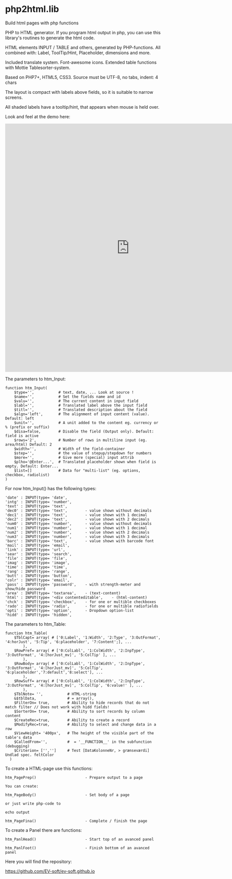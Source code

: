# php2html.lib
Build html pages with php functions

PHP to HTML generator.
If you program html output in php, you can use this library's routines to generate the html code.
    
HTML elements INPUT / TABLE and others, generated by PHP-functions.
All combined with: Label, ToolTip/Hint, Placeholder, dimensions and more.

Included translate system. Font-awesome icons.
Extended table functions with Mottie Tablesorter-system.
    
Based on PHP7+, HTML5, CSS3.
Source must be UTF-8, no tabs, indent: 4 chars

The layout is compact with labels above fields, so it is suitable to narrow screens.

All shaded labels have a tooltip/hint, that appears when mouse is held over.

Look and feel at the demo here:

<iframe width="800px" height="800px" seamless frameborder="0" src="https://1331.dscloud.me/saldi-e/Proj1/Demo.page.php" > </iframe> 



The parameters to htm_Input:

    function htm_Input(
        $type='',           # text, date, ... Look at source !
        $name='',           # Set the fields name and id
        $valu='',           # The current content in input field
        $labl='',           # Translated label above the input field
        $titl='',           # Translated description about the field
        $algn='left',       # The alignment of input content (value). Default: left
        $unit='',           # A unit added to the content eg. currency or % (prefix or suffix)
        $disa=false,        # Disable the field (Output only). Default: field is active
        $rows='2',          # Number of rows in multiline input (eg. area/html) Default: 2
        $width='',          # Width of the field-container
        $step='',           # the value of stepup/stepdown for numbers
        $more='',           # Give more (special) input attrib
        $plho='@Enter...',  # Translated placeholder shown when field is empty. Default: Enter...
        $list=[]            # Data for "multi-list" (eg. options, checkbox, radiolist)
    )

For now htm_Input() has the following types:

    'date' : INPUT(type= 'date',
    'intg' : INPUT(type= 'number',
    'text' : INPUT(type= 'text',
    'dec0' : INPUT(type= 'text',        - value shown without decimals
    'dec1' : INPUT(type= 'text',        - value shown with 1 decimal
    'dec2' : INPUT(type= 'text',        - value shown with 2 decimals
    'num0' : INPUT(type= 'number',      - value shown without decimals
    'num1' : INPUT(type= 'number',      - value shown with 1 decimal
    'num2' : INPUT(type= 'number',      - value shown with 2 decimals
    'num3' : INPUT(type= 'number',      - value shown with 3 decimals
    'barc' : INPUT(type= 'text',        - value shown with barcode font
    'mail' : INPUT(type= 'email',
    'link' : INPUT(type= 'url',
    'sear' : INPUT(type= 'search',
    'file' : INPUT(type= 'file',
    'imag' : INPUT(type= 'image',
    'time' : INPUT(type= 'time',
    'rang' : INPUT(type= 'range',
    'butt' : INPUT(type= 'button',
    'colr' : INPUT(type= 'email',
    'pass' : INPUT(type= 'password',    - with strength-meter and show/hide password
    'area' : INPUT(type= 'textarea',    - (text-content)
    'html' : INPUT(type= '<div contenteditable',    - (html-content)
    'chck' : INPUT(type= 'checkbox',    - for one or multible checkboxes
    'rado' : INPUT(type= 'radio',       - for one or multible radiofields
    'opti' : INPUT(type= 'option',      - Dropdown option-list
    'hidd' : INPUT(type= 'hidden',


The parameters to htm_Table:

    function htm_Table(
        $TblCapt= array( # ['0:Label', '1:Width', '2:Type', '3:OutFormat', '4:horJust', '5:Tip', '6:placeholder', '7:Content';], ...
            ),
        $RowPref= array( # ['0:ColLabl', '1:ColWidth', '2:InpType', '3:OutFormat', '4:[horJust_mv]', '5:ColTip' ], ...
            ),
        $RowBody= array( # ['0:ColLabl', '1:ColWidth', '2:InpType', '3:OutFormat', '4:[horJust_mv]', '5:ColTip', '6:placeholder','7:default','8:select'], ...
            ),
        $RowSuff= array( # ['0:ColLabl', '1:ColWidth', '2:InpType', '3:OutFormat', '4:[horJust_mv]', '5:ColTip', '6:value!' ], ...
            ),
        $TblNote= '',           # HTML-string
        &$tblData,              # = array(),
        $FilterOn= true,        # Ability to hide records that do not match filter // Does not work with hidd fields!
        $SorterOn= true,        # Ability to sort records by column content
        $CreateRec=true,        # Ability to create a record
        $ModifyRec=true,        # Ability to select and change data in a row
        $ViewHeight= '400px',   # The height of the visible part of the table's data
        $CalledFrom='',         #  = '__FUNCTION__' in the subfunction (debugging)
        $Criterion= ['','']     # Test [DataKolonneNr, > grænseværdi] Undlad spec. feltColor
      ) 


To create a HTML-page use this functions:

    htm_PagePrep()                      - Prepare output to a page

    You can create:

    htm_PageBody()                      - Set body of a page

    or just write php-code to 

    echo output

    htm_PageFina()                      - Complete / finish the page
    
    
To create a Panel there are functions:

    htm_PanlHead()                      - Start top of an avanced panel

    htm_PanlFoot()                      - Finish bottom of an avanced panel



Here you will find the repository:    

https://github.com/EV-soft/ev-soft.github.io
